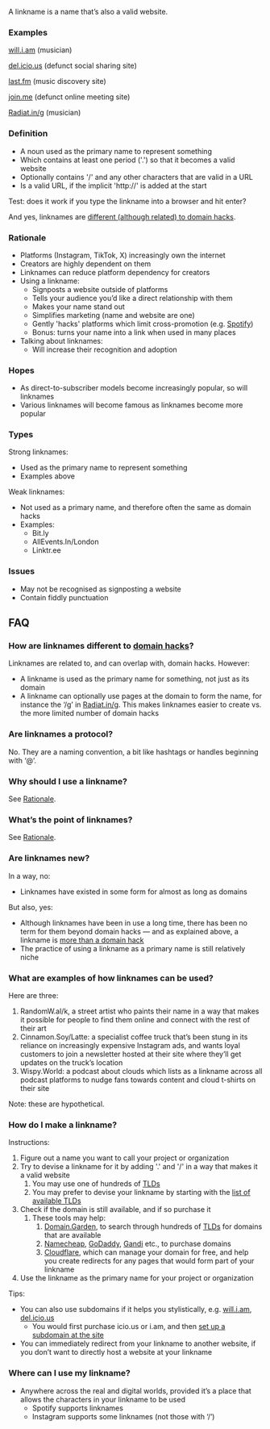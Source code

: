 A linkname is a name that’s also a valid website.

### Examples

[will.i.am](https://will.i.am/) (musician)

[del.icio.us](http://del.icio.us/) (defunct social sharing site)

[last.fm](http://last.fm) (music discovery site)

[join.me](http://join.me) (defunct online meeting site)

[Radiat.in/g](http://radiat.in/g) (musician)

### Definition

- A noun used as the primary name to represent something
- Which contains at least one period ('.') so that it becomes a valid website
- Optionally contains '/' and any other characters that are valid in a URL
- Is a valid URL, if the implicit 'http://' is added at the start

Test: does it work if you type the linkname into a browser and hit enter?

And yes, linknames are [different (although related) to domain hacks](#how-are-linknames-different-to-domain-hacks).

### Rationale

- Platforms (Instagram, TikTok, X) increasingly own the internet
- Creators are highly dependent on them
- Linknames can reduce platform dependency for creators
- Using a linkname:
    - Signposts a website outside of platforms
    - Tells your audience you’d like a direct relationship with them
    - Makes your name stand out
    - Simplifies marketing (name and website are one)
    - Gently 'hacks' platforms which limit cross-promotion (e.g. [Spotify](https://12challenges.substack.com/i/139883573/the-spotify-straitjacket))
    - Bonus: turns your name into a link when used in many places
- Talking about linknames:
    - Will increase their recognition and adoption

### Hopes

- As direct-to-subscriber models become increasingly popular, so will linknames
- Various linknames will become famous as linknames become more popular

### Types

Strong linknames:
- Used as the primary name to represent something
- Examples above

Weak linknames:
- Not used as a primary name, and therefore often the same as domain hacks
- Examples:
    - Bit.ly
    - AllEvents.In/London
    - Linktr.ee

### Issues

- May not be recognised as signposting a website
- Contain fiddly punctuation

## FAQ

### How are linknames different to [domain hacks](https://en.wikipedia.org/wiki/Domain_hack)?

Linknames are related to, and can overlap with, domain hacks. However:

- A linkname is used as the primary name for something, not just as its domain
- A linkname can optionally use pages at the domain to form the name, for instance the ‘/g’ in [Radiat.in/g](http://radiat.in/g). This makes linknames easier to create vs. the more limited number of domain hacks

### Are linknames a protocol?

No. They are a naming convention, a bit like hashtags or handles beginning with ‘@’.

### Why should I use a linkname?

See [Rationale](#rationale).

### What’s the point of linknames?

See [Rationale](#rationale).

### Are linknames new?

In a way, no:
- Linknames have existed in some form for almost as long as domains

But also, yes:
- Although linknames have been in use a long time, there has been no term for them beyond domain hacks — and as explained above, a linkname is [more than a domain hack](#how-are-linknames-different-to-domain-hacks)
- The practice of using a linkname as a primary name is still relatively niche

### What are examples of how linknames can be used?

Here are three:

1. RandomW.al/k, a street artist who paints their name in a way that makes it possible for people to find them online and connect with the rest of their art
2. Cinnamon.Soy/Latte: a specialist coffee truck that’s been stung in its reliance on increasingly expensive Instagram ads, and wants loyal customers to join a newsletter hosted at their site where they’ll get updates on the truck’s location
3. Wispy.World: a podcast about clouds which lists as a linkname across all podcast platforms to nudge fans towards content and cloud t-shirts on their site

Note: these are hypothetical.

### How do I make a linkname?

Instructions:
1. Figure out a name you want to call your project or organization
2. Try to devise a linkname for it by adding '.' and '/' in a way that makes it a valid website
    1. You may use one of hundreds of [TLDs](https://en.wikipedia.org/wiki/Top-level_domain)
    2. You may prefer to devise your linkname by starting with the [list of available TLDs](https://data.iana.org/TLD/tlds-alpha-by-domain.txt)
3. Check if the domain is still available, and if so purchase it
    1. These tools may help:
        1. [Domain.Garden](https://domain.garden/), to search through hundreds of [TLDs](https://en.wikipedia.org/wiki/Top-level_domain) for domains that are available
        2. [Namecheap](https://namecheap.com/), [GoDaddy](https://godaddy.com/), [Gandi](https://gandi.net/) etc., to purchase domains
        3. [Cloudflare](https://cloudflare.com/), which can manage your domain for free, and help you create redirects for any pages that would form part of your linkname
4. Use the linkname as the primary name for your project or organization

Tips:
- You can also use subdomains if it helps you stylistically, e.g. [will.i.am](https://will.i.am), [del.icio.us](http://del.icio.us/)
    - You would first purchase icio.us or i.am, and then [set up a subdomain at the site](https://docs.digitalocean.com/products/networking/dns/how-to/add-subdomain/)
- You can immediately redirect from your linkname to another website, if you don’t want to directly host a website at your linkname

### Where can I use my linkname?

- Anywhere across the real and digital worlds, provided it’s a place that allows the characters in your linkname to be used
    - Spotify supports linknames
    - Instagram supports some linknames (not those with ‘/’)
